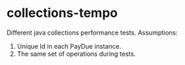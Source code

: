 # collections-tempo
Different java collections performance tests.
Assumptions:
1. Unique Id in each PayDue instance.
2. The same set of operations during tests.
